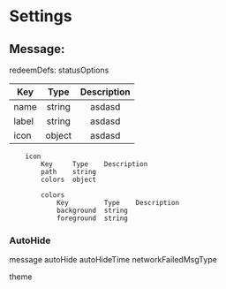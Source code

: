 Settings
========
Message: 
-------

redeemDefs:
    statusOptions

| Key   | Type      |   Description |
| ----- |:---------:|:-------------:|
| name  | string    | asdasd        | 
| label | string    | asdasd        | 
| icon  | object    | asdasd        | 

        icon 
            Key     Type    Description
            path    string
            colors  object
        
            colors
                Key         Type    Description
                background  string
                foreground  string

### AutoHide

message
autoHide
autoHideTime
networkFailedMsgType

theme